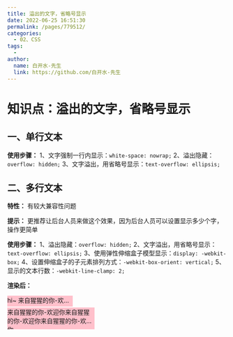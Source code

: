 ```yaml
---
title: 溢出的文字，省略号显示
date: 2022-06-25 16:51:30
permalink: /pages/779512/
categories:
  - 02、CSS
tags:
  - 
author: 
  name: 白开水-先生
  link: https://github.com/白开水-先生
---
```

# 知识点：溢出的文字，省略号显示

## 一、单行文本
**使用步骤：**
1、文字强制一行内显示：`white-space: nowrap;`
2、溢出隐藏：`overflow: hidden;`
3、文字溢出，用省略号显示：`text-overflow: ellipsis;`

## 二、多行文本
**特性：** 有较大兼容性问题

**提示：** 更推荐让后台人员来做这个效果，因为后台人员可以设置显示多少个字，操作更简单

**使用步骤：**
1、溢出隐藏：`overflow: hidden;`
2、文字溢出，用省略号显示：`text-overflow: ellipsis;`
3、使用弹性伸缩盒子模型显示：`display: -webkit-box;`
4、设置伸缩盒子的子元素排列方式：`-webkit-box-orient: vertical;`
5、显示的文本行数：`-webkit-line-clamp: 2;`

**渲染后：**
<!DOCTYPE html>
<html lang="zh-CN">
<head>
    <meta charset="UTF-8">
    <title>Document</title>
    <style>
        .demo1 {
			width: 150px;
			height: 25px;
            margin-bottom: 2px;
            background-color: pink;
            /* --- */
			white-space: nowrap;
			overflow: hidden;
			text-overflow: ellipsis;
		}
        .demo2 {
            width: 200px;
            height: 50px;
            background-color: pink;
            /* --- */
            white-space: normal;
			overflow: hidden;
			text-overflow: ellipsis;
            display: -webkit-box;
            -webkit-line-clamp: 2;
            -webkit-box-orient: vertical;
        }
    </style>
</head>
<body>
    <div class="demo1">hi~ 来自猩猩的你-欢迎你</div>
    <div class="demo2">来自猩猩的你-欢迎你来自猩猩的你-欢迎你来自猩猩的你-欢迎你</div>
</body>
</html>